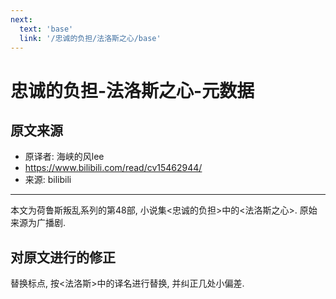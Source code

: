 ```yaml
---
next:
  text: 'base'
  link: '/忠诚的负担/法洛斯之心/base'
---
```


# 忠诚的负担-法洛斯之心-元数据

## 原文来源

+ 原译者: 海峡的风lee
+ <https://www.bilibili.com/read/cv15462944/>
+ 来源: bilibili

------

本文为荷鲁斯叛乱系列的第48部, 小说集<忠诚的负担>中的<法洛斯之心>. 原始来源为广播剧.

## 对原文进行的修正

替换标点, 按<法洛斯>中的译名进行替换, 并纠正几处小偏差.
